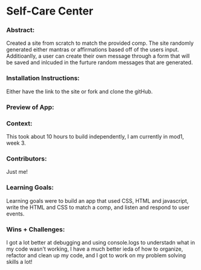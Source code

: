 # Self-Care Center 

### Abstract:
[//]: <> (Briefly describe what you built and its features. What problem is the app solving? How does this application solve that problem?)
Created a site from scratch to match the provided comp. The site randomly generated either mantras or affirmations based off of the users input. Additioanlly, a user can create their own message through a form that will be saved and inlcuded in the furture random messages that are generated. 

### Installation Instructions:
[//]: <> (What steps does a person have to take to get your app cloned down and running?)
Either have the link to the site or fork and clone the gitHub.

### Preview of App:
[//]: <> (Provide ONE gif or screenshot of your application - choose the "coolest" piece of functionality to show off.)

### Context:
[//]: <> (Give some context for the project here. How long did you have to work on it? How far into the Turing program are you?)
This took about 10 hours to build independently, I am currently in mod1, week 3.

### Contributors:
[//]: <> (Who worked on this application? Link to their GitHubs.)
Just me!

### Learning Goals:
[//]: <> (What were the learning goals of this project? What tech did you work with?)
Learning goals were to build an app that used CSS, HTML and javascript, write the HTML and CSS to match a comp, and listen and respond to user events. 

### Wins + Challenges:
[//]: <> (What are 2-3 wins you have from this project? What were some challenges you faced - and how did you get over them?)
I got a lot better at debugging and using console.logs to understadn what in my code wasn't working, I have a much better ieda of how to organize, refactor and clean up my code, and I got to work on my problem solving skills a lot! 

